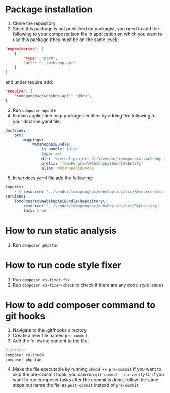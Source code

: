 # Package installation
1. Clone the repository
2. Since this package is not published on packagist, you need to add  the following to your composer.json file in application on which you want to use this package (they must be on the same level):
```json
"repositories": [
    {
        "type": "path",
        "url": "../webshop-api"
    }
]
```
and under require add:
```json
"require": {
    "tomopongrac/webshop-api": "@dev",
}
```
3. Run `composer update`
4. In main application map packages entities by adding the following to your doctrine.yaml file:
```yaml
doctrine:
    orm:
        mappings:
            WebshopApiBundle:
                is_bundle: false
                type: xml
                dir: '%kernel.project_dir%/vendor/tomopongrac/webshop-api/config/doctrine'
                prefix: 'TomoPongrac\WebshopApiBundle\Entity'
                alias: WebshopApiBundle
```
5. In services.yaml file add the following:
```yaml
imports:
    - { resource: '../vendor/tomopongrac/webshop-api/src/Resources/config/services.yaml' }
services:
    TomoPongrac\WebshopApiBundle\Repository\:
        resource: '../vendor/tomopongrac/webshop-api/src/Repository'
        lazy: true
```

# How to run static analysis
1. Run `composer phpstan`

# How to run code style fixer
1. Run `composer cs-fixer-fix`
2. Run `composer cs-fixer-check` to check if there are any code style issues

# How to add composer command to git hooks
1. Navigate to the .git/hooks directory
2. Create a new file named `pre-commit`
3. Add the following content to the file:
```bash
#!/bin/sh
composer cs-check
composer phpstan
```
4. Make the file executable by running `chmod +x pre-commit`
If you want to skip the pre-commit hook, you can run `git commit --no-verify`
Or if you want to run composer tasks after the commit is done, follow the same steps but name the fiel as `post-commit` instead of `pre-commit`